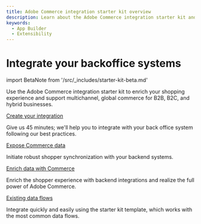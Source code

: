 ```yaml
---
title: Adobe Commerce integration starter kit overview
description: Learn about the Adobe Commerce integration starter kit and how you can use it to jump start your App Builder developer journey.
keywords:
  - App Builder
  - Extensibility
---
```


# Integrate your backoffice systems

import BetaNote from '/src/_includes/starter-kit-beta.md'

<BetaNote />

Use the Adobe Commerce integration starter kit to enrich your shopping experience and support multichannel, global commerce for B2B, B2C, and hybrid businesses.

<DiscoverBlock slots="link, text"/>

[Create your integration](./create-integration.md)

Give us 45 minutes; we'll help you to integrate with your back office system following our best practices.

<DiscoverBlock slots="link, text"/>

[Expose Commerce data](./send-data.md)

Initiate robust shopper synchronization with your backend systems.

<DiscoverBlock slots="link, text"/>

[Enrich data with Commerce](./receive-data.md)

Enrich the shopper experience with backend integrations and realize the full power of Adobe Commerce.

<!--
<DiscoverBlock slots="link, text"/>

[Collaborate & launch](./best-practices.md)

Learn how scaffolding will empower your teams from the first line of code to production.
-->

<DiscoverBlock slots="link, text"/>

[Existing data flows](./data-flows.md)

Integrate quickly and easily using the starter kit template, which works with the most common data flows.

<!--
<DiscoverBlock slots="link, text"/>

[Need help?](./contact-us.md)

For more information on best practices, troubleshooting, or to request support.
-->
